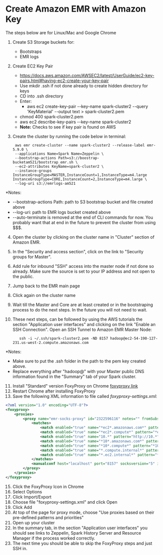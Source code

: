# Create Amazon EMR with Amazon Key

The steps below are for Linux/Mac and Google Chrome

1. Create S3 Storage buckets for:
    + Bootstraps
    + EMR logs

2. Create EC2 Key Pair
	+ https://docs.aws.amazon.com/AWSEC2/latest/UserGuide/ec2-key-pairs.html#having-ec2-create-your-key-pair
	+ Use mkdir .ssh if not done already to create hidden directory for keys
	+ CD into .ssh directory
	+ Enter:
		+ aws ec2 create-key-pair --key-name spark-cluster2 --query 'KeyMaterial' --output text > spark-cluster2.pem 
	+ chmod 400 spark-cluster2.pem
	+ aws ec2 describe-key-pairs --key-name spark-cluster2
    + **Note:** Checks to see if key pair is found on AWS


3. Create the cluster by running the code below in terminal:

        aws emr create-cluster --name spark-cluster2 --release-label emr-5.9.0 \ 
        --applications Name=Spark Name=Zeppelin \ 
        --bootstrap-actions Path=s3://boostrap-bucketam521/bootstrap_emr.sh \ 
        --ec2-attributes KeyName=spark-cluster2 \ 
        --instance-groups InstanceGroupType=MASTER,InstanceCount=1,InstanceType=m4.large InstanceGroupType=CORE,InstanceCount=2,InstanceType=m4.large \ 
        --log-uri s3://emrlogs-am521 

*Notes:
  + --bootstrap-actions Path: path to S3 bootstrap bucket and file created above
  + --log-uri: path to EMR logs bucket created above
  + --auto-terminate is removed at the end of CLI commands for now. You probably want that at end in the future to prevent the cluster from using $$$. 
  
 4. Open the cluster by clicking on the cluster name in "Cluster" section of Amazon EMR.
 5. In the "Security and access section", click on the link to "Security groups for Master".
 6. Add rule for inbound "SSH" access into the master node if not done so already. Make sure the source is set to your IP address and not open to the public.
 7. Jump back to the EMR main page
 8. Click again on the cluster name
 9. Wait till the Master and Core are at least created or in the bootstraping process to do the next steps. In the future you will not need to wait.
 10. These next steps, can be followed by using the AWS tutorials the section "Application user interfaces" and clicking on the link "Enable an SSH Connection". Open an SSH Tunnel to Amazon EMR Master Node:
 
 			ssh -i ~/.ssh/spark-cluster2.pem -ND 8157 hadoop@ec2-54-190-127-231.us-west-2.compute.amazonaws.com
			
*Notes: 
+ Make sure to put the .ssh folder in the path to the pem key created above.
+ Replace everything after "hadoop@" with your Master public DNS information found in the "Summary" tab of your Spark cluster. 
11. Install "Standard" version FoxyProxy on Chrome [foxyproxy link](http://foxyproxy.mozdev.org/downloads.html)
12. Restart Chrome after installing FoxyProxy
13. Save the following XML information to file called *foxyproxy-settings.xml*:

```xml
<?xml version="1.0" encoding="UTF-8"?>
<foxyproxy>
    <proxies>
        <proxy name="emr-socks-proxy" id="2322596116" notes="" fromSubscription="false" enabled="true" mode="manual" selectedTabIndex="2" lastresort="false" animatedIcons="true" includeInCycle="true" color="#0055E5" proxyDNS="true" noInternalIPs="false" autoconfMode="pac" clearCacheBeforeUse="false" disableCache="false" clearCookiesBeforeUse="false" rejectCookies="false">
            <matches>
                <match enabled="true" name="*ec2*.amazonaws.com*" pattern="*ec2*.amazonaws.com*" isRegEx="false" isBlackList="false" isMultiLine="false" caseSensitive="false" fromSubscription="false" />
                <match enabled="true" name="*ec2*.compute*" pattern="*ec2*.compute*" isRegEx="false" isBlackList="false" isMultiLine="false" caseSensitive="false" fromSubscription="false" />
                <match enabled="true" name="10.*" pattern="http://10.*" isRegEx="false" isBlackList="false" isMultiLine="false" caseSensitive="false" fromSubscription="false" />
                <match enabled="true" name="*10*.amazonaws.com*" pattern="*10*.amazonaws.com*" isRegEx="false" isBlackList="false" isMultiLine="false" caseSensitive="false" fromSubscription="false" />
                <match enabled="true" name="*10*.compute*" pattern="*10*.compute*" isRegEx="false" isBlackList="false" isMultiLine="false" caseSensitive="false" fromSubscription="false" />
                <match enabled="true" name="*.compute.internal*" pattern="*.compute.internal*" isRegEx="false" isBlackList="false" isMultiLine="false" caseSensitive="false" fromSubscription="false" />
                <match enabled="true" name="*.ec2.internal*" pattern="*.ec2.internal*" isRegEx="false" isBlackList="false" isMultiLine="false" caseSensitive="false" fromSubscription="false" />
            </matches>
            <manualconf host="localhost" port="8157" socksversion="5" isSocks="true" username="" password="" domain="" />
        </proxy>
    </proxies>
</foxyproxy>
```
15. Click the FoxyProxy Icon in Chrome
16. Select Options
17. Click Import/Export
18. Choose file "foxyproxy-settings.xml" and click Open
19. Click Add
20. At top of the page for proxy mode, choose "Use proxies based on their pre-defined patterns and priorities"
21. Open up your cluster
22. In the summary tab, in the section "Application user interfaces" you should see links to Zeppelin, Spark History Server and Resource Manager if the process worked correctly.
23. The next time you should be able to skip the FoxyProxy steps and just SSH in. 

